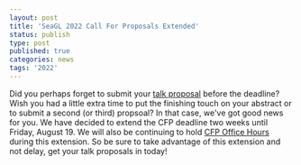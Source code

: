 ```yaml
---
layout: post
title: 'SeaGL 2022 Call For Proposals Extended'
status: publish
type: post
published: true
categories: news
tags: '2022'
---
```


Did you perhaps forget to submit your [talk proposal](https://seagl.org/news/2022/07/06/CFP-Live.html) before the deadline?
Wish you had a little extra time to put the finishing touch on your abstract or to submit a second (or third) propsoal?
In that case, we've got good news for you. We have decided to extend the CFP deadline two weeks until Friday, August 19.
We will also be continuing to hold [CFP Office Hours](https://seagl.org/news/2022/07/22/office-hours.html) during this extension.
So be sure to take advantage of this extension and not delay, get your talk proposals in today!
